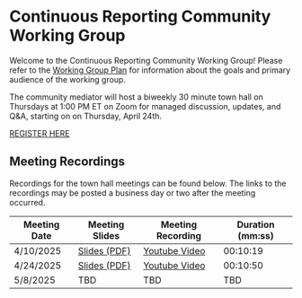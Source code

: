 # Continuous Reporting Community Working Group
Welcome to the Continuous Reporting Community Working Group! Please refer to the [Working Group Plan](./plan.md) for information about the goals and primary audience of the working group.

The community mediator will host a biweekly 30 minute town hall on Thursdays at 1:00 PM ET on Zoom for managed discussion, updates, and Q&A, starting on on Thursday, April 24th.

[REGISTER HERE](https://gsa.zoomgov.com/meeting/register/j-jCL-LLTi2uWTRMdrWBzw)

## Meeting Recordings

Recordings for the town hall meetings can be found below. The links to the recordings may be posted a business day or two after the meeting occurred. 

| Meeting Date | Meeting Slides     | Meeting Recording | Duration (mm:ss) |
|--------------|--------------------|-------------------|------------------|
| 4/10/2025    | [Slides (PDF)](./assets/cr_cwg_2025410.pdf) | [Youtube Video](https://www.youtube.com/watch?v=juTMrGv4KR8) | 00:10:19 |
| 4/24/2025    | [Slides (PDF)](./assets/cr_cwg_20250424.pdf) | [Youtube Video](https://www.youtube.com/watch?v=gC5kdU0FY5k) | 00:10:50 |
| 5/8/2025     | TBD | TBD | TBD |
